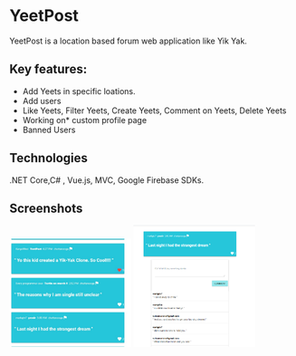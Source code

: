 # YeetPost

YeetPost is a location based forum web application like Yik Yak. 

<h2>Key features:</h2>
<ul>
    <li>Add Yeets in specific loations.</li>
    <li>Add users</li>
    <li>Like Yeets, Filter Yeets, Create Yeets, Comment on Yeets, Delete Yeets</li>
    <li>Working on* custom profile page</li>
    <li>Banned Users</li>
</ul>

<h2>Technologies</h2>
<p>.NET Core,C# , Vue.js, MVC, Google Firebase SDKs.</p>


<h2>Screenshots</h2>

<p float="left">
  <img src="screenshots/Yeets.png" width="215" />
  <img src="screenshots/thread.png" width="215" />
</p>